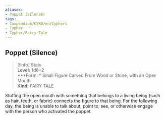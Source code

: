 ```yaml
---
aliases:
- Poppet (Silence)
tags:
- Compendium/CSRD/en/Cyphers
- Cypher
- Cypher/Fairy-Tale
---
```


  
## Poppet (Silence)  
>[!info] Stats  
> **Level:** 1d6+2  
> ***Form: * Small Figure Carved From Wood or Stone, with an Open Mouth  
> **Kind:** FAIRY TALE
  
Stuffing the open mouth with something that belongs to a living being (such as hair, teeth, or fabric) connects the figure to that being. For the following day, the being is unable to talk about, point to, see, or otherwise engage with the person who activated the poppet.